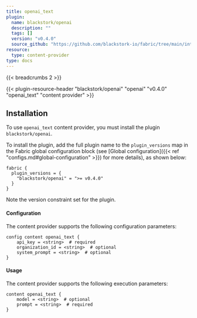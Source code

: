 ```yaml
---
title: openai_text 
plugin:
  name: blackstork/openai
  description: ""
  tags: []
  version: "v0.4.0"
  source_github: "https://github.com/blackstork-io/fabric/tree/main/internal/openai/"
resource:
  type: content-provider
type: docs
---
```


{{< breadcrumbs 2 >}}

{{< plugin-resource-header "blackstork/openai" "openai" "v0.4.0" "openai_text" "content provider" >}}

## Installation

To use `openai_text` content provider, you must install the plugin `blackstork/openai`.

To install the plugin, add the full plugin name to the `plugin_versions` map in the Fabric global configuration block (see [Global configuration]({{< ref "configs.md#global-configuration" >}}) for more details), as shown below:

```hcl
fabric {
  plugin_versions = {
    "blackstork/openai" = ">= v0.4.0"
  }
}
```

Note the version constraint set for the plugin.


#### Configuration

The content provider supports the following configuration parameters:

```hcl
config content openai_text {
    api_key = <string>  # required
    organization_id = <string>  # optional
    system_prompt = <string>  # optional
}
```

#### Usage

The content provider supports the following execution parameters:

```hcl
content openai_text {
    model = <string>  # optional
    prompt = <string>  # required
}
```

